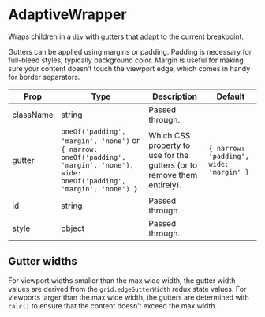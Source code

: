 # AdaptiveWrapper

Wraps children in a `div` with gutters that [adapt](/docs/enhancers/Adapter.md) to the current breakpoint.

Gutters can be applied using margins or padding. Padding is necessary for full-bleed styles, typically background color. Margin is useful for making sure your content doesn’t touch the viewport edge, which comes in handy for border separators.

Prop|Type|Description|Default
---|---|---|---
className|string|Passed through.|
gutter| `oneOf('padding', 'margin', 'none')` or `{ narrow: oneOf('padding', 'margin', 'none'), wide: oneOf('padding', 'margin', 'none') }` |Which CSS property to use for the gutters (or to remove them entirely).|`{ narrow: 'padding', wide: 'margin' }`|
id|string|Passed through.|
style|object|Passed through.|

## Gutter widths

For viewport widths smaller than the max wide width, the gutter width values are derived from the `grid.edgeGutterWidth` redux state values. For viewports larger than the max wide width, the gutters are determined with `calc()` to ensure that the content doesn’t exceed the max width.
